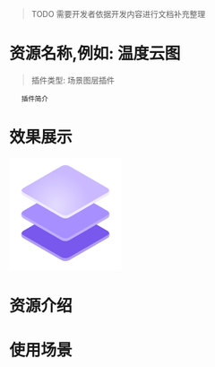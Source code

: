 
> TODO 需要开发者依据开发内容进行文档补充整理


# 资源名称,例如: 温度云图
> 插件类型: 场景图层插件
```text
   插件简介
```

# 效果展示
<img src="./src/layer/resources/preview.png" width = "200" height = "200" alt="效果预览图" />

# 资源介绍
  
# 使用场景